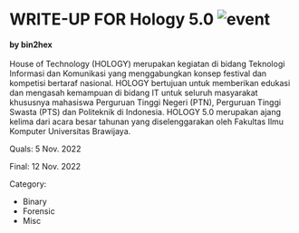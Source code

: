 # WRITE-UP FOR Hology 5.0 ![event](https://img.shields.io/badge/-event-blue?style=flat)
<b>by bin2hex</b><br><br>
House of Technology (HOLOGY) merupakan kegiatan di bidang Teknologi Informasi dan Komunikasi yang menggabungkan konsep festival dan kompetisi bertaraf nasional. HOLOGY bertujuan untuk memberikan edukasi dan mengasah kemampuan di bidang IT untuk seluruh masyarakat khususnya mahasiswa Perguruan Tinggi Negeri (PTN), Perguruan Tinggi Swasta (PTS) dan Politeknik di Indonesia. HOLOGY 5.0 merupakan ajang kelima dari acara besar tahunan yang diselenggarakan oleh Fakultas Ilmu Komputer Universitas Brawijaya.




Quals: 5 Nov. 2022

Final: 12 Nov. 2022


Category:
- Binary
- Forensic
- Misc

